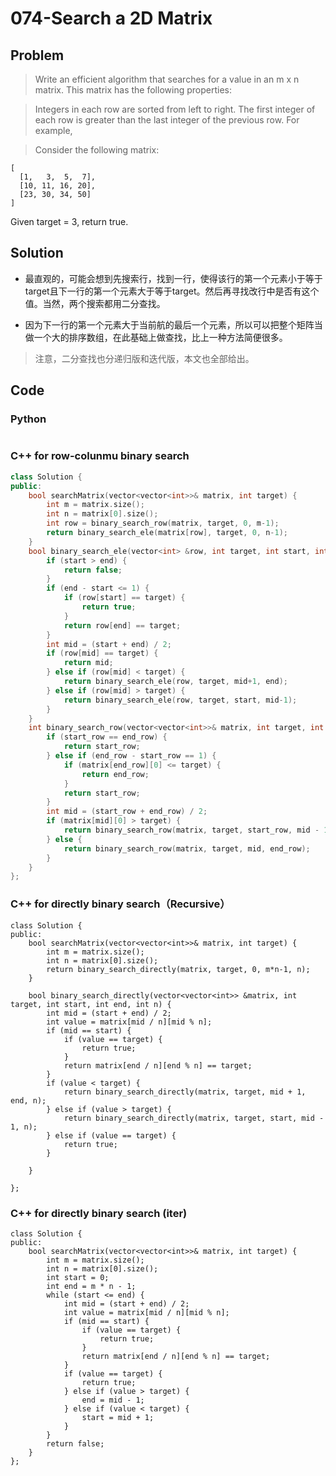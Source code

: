 # 074-Search a 2D Matrix

## Problem

> Write an efficient algorithm that searches for a value in an m x n matrix. This matrix has the following properties:

> Integers in each row are sorted from left to right.
The first integer of each row is greater than the last integer of the previous row.
For example,

> Consider the following matrix:
> 
```
[
  [1,   3,  5,  7],
  [10, 11, 16, 20],
  [23, 30, 34, 50]
]
```
Given target = 3, return true.

## Solution

- 最直观的，可能会想到先搜索行，找到一行，使得该行的第一个元素小于等于target且下一行的第一个元素大于等于target。然后再寻找改行中是否有这个值。当然，两个搜索都用二分查找。

- 因为下一行的第一个元素大于当前航的最后一个元素，所以可以把整个矩阵当做一个大的排序数组，在此基础上做查找，比上一种方法简便很多。

> 注意，二分查找也分递归版和迭代版，本文也全部给出。


## Code

### Python

```python

```

### C++ for row-colunmu binary search

```cpp
class Solution {
public:
    bool searchMatrix(vector<vector<int>>& matrix, int target) {
        int m = matrix.size();
        int n = matrix[0].size();
        int row = binary_search_row(matrix, target, 0, m-1);
        return binary_search_ele(matrix[row], target, 0, n-1);
    }
    bool binary_search_ele(vector<int> &row, int target, int start, int end) {
        if (start > end) {
            return false;
        }
        if (end - start <= 1) {
            if (row[start] == target) {
                return true;
            }
            return row[end] == target;
        }
        int mid = (start + end) / 2;
        if (row[mid] == target) {
            return mid;
        } else if (row[mid] < target) {
            return binary_search_ele(row, target, mid+1, end);
        } else if (row[mid] > target) {
            return binary_search_ele(row, target, start, mid-1);
        }
    }
    int binary_search_row(vector<vector<int>>& matrix, int target, int start_row, int end_row) {
        if (start_row == end_row) {
            return start_row;
        } else if (end_row - start_row == 1) {
            if (matrix[end_row][0] <= target) {
                return end_row;
            }
            return start_row;
        }
        int mid = (start_row + end_row) / 2;
        if (matrix[mid][0] > target) {
            return binary_search_row(matrix, target, start_row, mid - 1);
        } else {
            return binary_search_row(matrix, target, mid, end_row);
        }
    }
};
```

### C++ for directly binary search（Recursive）

```
class Solution {
public:
    bool searchMatrix(vector<vector<int>>& matrix, int target) {
        int m = matrix.size();
        int n = matrix[0].size();
        return binary_search_directly(matrix, target, 0, m*n-1, n);
    }
    
    bool binary_search_directly(vector<vector<int>> &matrix, int target, int start, int end, int n) {
        int mid = (start + end) / 2;
        int value = matrix[mid / n][mid % n];
        if (mid == start) {
            if (value == target) {
                return true;
            }
            return matrix[end / n][end % n] == target;
        }
        if (value < target) {
            return binary_search_directly(matrix, target, mid + 1, end, n);
        } else if (value > target) {
            return binary_search_directly(matrix, target, start, mid - 1, n);
        } else if (value == target) {
            return true;
        }
        
    }
    
};
```

### C++ for directly binary search (iter)

```
class Solution {
public:
    bool searchMatrix(vector<vector<int>>& matrix, int target) {
        int m = matrix.size();
        int n = matrix[0].size();
        int start = 0;
        int end = m * n - 1;
        while (start <= end) {
            int mid = (start + end) / 2;
            int value = matrix[mid / n][mid % n];
            if (mid == start) {
                if (value == target) {
                    return true;
                }
                return matrix[end / n][end % n] == target;
            }
            if (value == target) {
                return true;
            } else if (value > target) {
                end = mid - 1;
            } else if (value < target) {
                start = mid + 1;
            }
        }
        return false;
    }
};
```